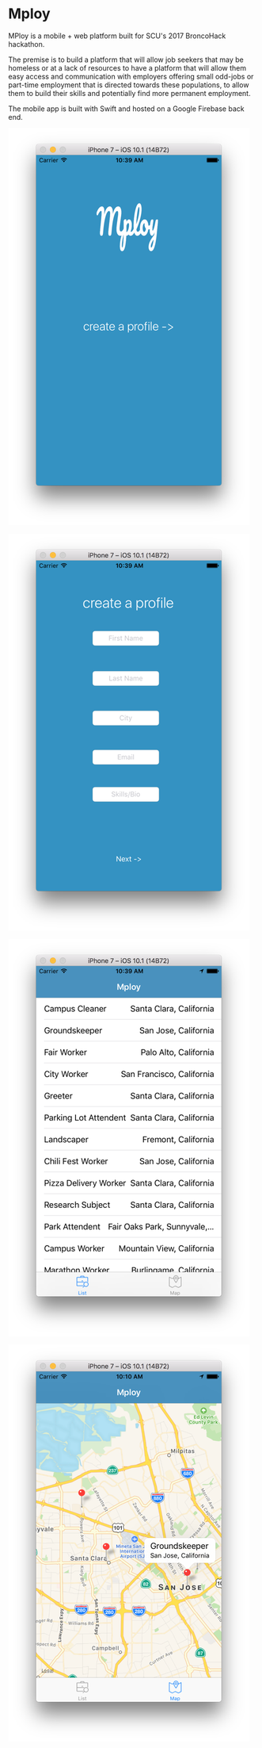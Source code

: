 # Mploy

MPloy is a mobile + web platform built for SCU's 2017 BroncoHack hackathon.

The premise is to build a platform that will allow job seekers that may be homeless or at a lack of resources to have a platform that will allow them easy access and communication with employers offering small odd-jobs or part-time employment that is directed towards these populations, to allow them to build their skills and potentially find more permanent employment.

The mobile app is built with Swift and hosted on a Google Firebase back end. 

![alt text](https://github.com/Sanjeezy/Mploy/blob/master/screenshots/Screen%20Shot%202017-04-15%20at%2010.39.32%20AM.png)

![alt text](https://github.com/Sanjeezy/Mploy/blob/master/screenshots/Screen%20Shot%202017-04-15%20at%2010.39.42%20AM.png)

![alt text](https://github.com/Sanjeezy/Mploy/blob/master/screenshots/Screen%20Shot%202017-04-15%20at%2010.39.48%20AM.png)

![alt text](https://github.com/Sanjeezy/Mploy/blob/master/screenshots/Screen%20Shot%202017-04-15%20at%2010.10.49%20AM.png)
